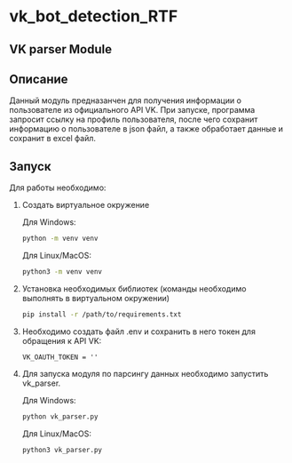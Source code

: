 # vk_bot_detection_RTF

## VK parser Module

## Описание

Данный модуль предназанчен для получения информации о пользователе из официального API VK.
При запуске, программа запросит ссылку на профиль пользователя, после чего сохранит информацию о пользователе в json файл, а также обработает данные и сохранит в excel файл.

## Запуск

Для работы необходимо:

1. Создать виртуальное окружение

    Для Windows:

    ```bash
    python -m venv venv
    ```

    Для Linux/MacOS:

    ```bash
    python3 -m venv venv
    ```

2. Установка необходимых библиотек (команды необходимо выполнять в виртуальном окружении)

    ```bash
    pip install -r /path/to/requirements.txt
    ```

3. Необходимо создать файл .env и сохранить в него токен для обращения к API VK:

    ```env
    VK_OAUTH_TOKEN = ''
    ```

4. Для запуска модуля по парсингу данных необходимо запустить vk_parser.

    Для Windows:

    ```bash
    python vk_parser.py
    ```

    Для Linux/MacOS:

    ```bash
    python3 vk_parser.py
    ```
